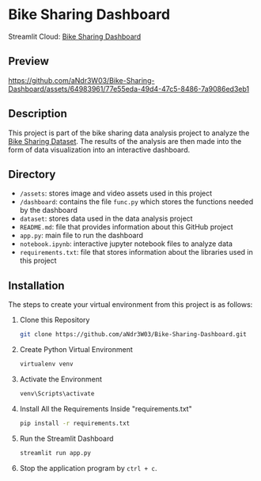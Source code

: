 # Bike Sharing Dashboard

Streamlit Cloud: <a href='https://bike-sharing.streamlit.app' target='_blank' title='Bike Sharing Dashboard | Streamlit'>Bike Sharing Dashboard</a>

## Preview

https://github.com/aNdr3W03/Bike-Sharing-Dashboard/assets/64983961/77e55eda-49d4-47c5-8486-7a9086ed3eb1

## Description

This project is part of the bike sharing data analysis project to analyze the <a href='https://drive.google.com/file/d/1RaBmV6Q6FYWU4HWZs80Suqd7KQC34diQ' target='_blank' title='Bike-sharing-dataset.zip'>Bike Sharing Dataset</a>. The results of the analysis are then made into the form of data visualization into an interactive dashboard.

## Directory

- `/assets`: stores image and video assets used in this project
- `/dashboard`: contains the file `func.py` which stores the functions needed by the dashboard
- `dataset`: stores data used in the data analysis project
- `README.md`: file that provides information about this GitHub project
- `app.py`: main file to run the dashboard
- `notebook.ipynb`: interactive jupyter notebook files to analyze data
- `requirements.txt`: file that stores information about the libraries used in this project

## Installation

The steps to create your virtual environment from this project is as follows:

1. Clone this Repository
   ```bash
   git clone https://github.com/aNdr3W03/Bike-Sharing-Dashboard.git
   ```

2. Create Python Virtual Environment
   ```bash
   virtualenv venv
   ```

2. Activate the Environment
   ```bash
   venv\Scripts\activate
   ```

4. Install All the Requirements Inside "requirements.txt"
   ```bash
   pip install -r requirements.txt
   ```

5. Run the Streamlit Dashboard
   ```bash
   streamlit run app.py
   ```

6. Stop the application program by `ctrl + c`.
